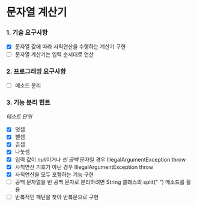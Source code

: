 # 문자열 계산기
### 1. 기술 요구사항
- [X] 문자열 값에 따라 사칙연산을 수행하는 계산기 구현
- [ ] 문자열 계산기는 입력 순서대로 연산

### 2. 프로그래밍 요구사항
- [ ] 메소드 분리

### 3. 기능 분리 힌트
*테스트 단위*
- [X]  덧셈
- [X]  뺄셈
- [X]  곱셈
- [X]  나눗셈
- [X]  입력 값이 *null*이거나 *빈 공백* 문자일 경우 IllegalArgumentException throw
- [X]  사칙연산 기호가 아닌 경우 IllegalArgumentException throw
- [X]  사칙연산을 모두 포함하는 기능 구현
- [ ]  공백 문자열을 빈 공백 문자로 분리하려면 String 클래스의 split(" ") 메소드를 활용
- [ ]  반복적인 패턴을 찾아 반복문으로 구현